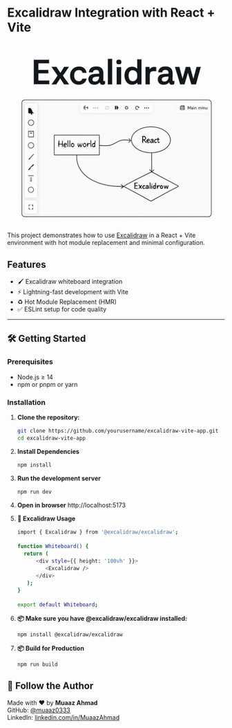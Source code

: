 # Excalidraw Integration with React + Vite

![Excalidraw Screenshot](./excalidrawimg.png)

This project demonstrates how to use [Excalidraw](https://github.com/excalidraw/excalidraw) in a React + Vite environment with hot module replacement and minimal configuration.

## Features

- 🖌️ Excalidraw whiteboard integration
- ⚡ Lightning-fast development with Vite
- ♻️ Hot Module Replacement (HMR)
- ✅ ESLint setup for code quality

---

## 🛠️ Getting Started

### Prerequisites

- Node.js ≥ 14
- npm or pnpm or yarn

### Installation

1. **Clone the repository:**

   ```bash
   git clone https://github.com/yourusername/excalidraw-vite-app.git
   cd excalidraw-vite-app

2. **Install Dependencies**
   ```bash
   npm install
   
3. **Run the development server**
   ```bash
   npm run dev

4. **Open in browser**  http://localhost:5173


5. **🧩 Excalidraw Usage**
   ```bash
   import { Excalidraw } from '@excalidraw/excalidraw';

   function Whiteboard() {
     return (
         <div style={{ height: '100vh' }}>
            <Excalidraw />
         </div>
      );
   }

   export default Whiteboard;

6. **📦 Make sure you have @excalidraw/excalidraw installed:** 
   ```bash
   npm install @excalidraw/excalidraw

7. **📦 Build for Production**
   ```bash
   npm run build


## 🙌 Follow the Author

Made with ❤️ by **Muaaz Ahmad**  
GitHub: [@muaaz0333](https://github.com/muaaz0333)  
LinkedIn: [linkedin.com/in/MuaazAhmad](https://www.linkedin.com/in/expertfullstackdeveloper/)
